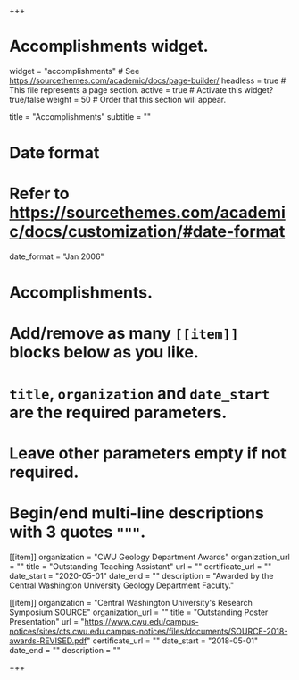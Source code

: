 +++
# Accomplishments widget.
widget = "accomplishments"  # See https://sourcethemes.com/academic/docs/page-builder/
headless = true  # This file represents a page section.
active = true  # Activate this widget? true/false
weight = 50  # Order that this section will appear.

title = "Accomplishments"
subtitle = ""

# Date format
#   Refer to https://sourcethemes.com/academic/docs/customization/#date-format
date_format = "Jan 2006"

# Accomplishments.
#   Add/remove as many `[[item]]` blocks below as you like.
#   `title`, `organization` and `date_start` are the required parameters.
#   Leave other parameters empty if not required.
#   Begin/end multi-line descriptions with 3 quotes `"""`.

[[item]]
  organization = "CWU Geology Department Awards"
  organization_url = ""
  title = "Outstanding Teaching Assistant"
  url = ""
  certificate_url = ""
  date_start = "2020-05-01"
  date_end = ""
  description = "Awarded by the Central Washington University Geology Department Faculty."

[[item]]
  organization = "Central Washington University's Research Symposium SOURCE"
  organization_url = ""
  title = "Outstanding Poster Presentation"
  url = "https://www.cwu.edu/campus-notices/sites/cts.cwu.edu.campus-notices/files/documents/SOURCE-2018-awards-REVISED.pdf"
  certificate_url = ""
  date_start = "2018-05-01"
  date_end = ""
  description = ""


+++
